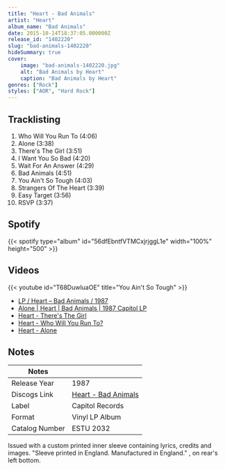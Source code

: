 ```yaml
---
title: "Heart - Bad Animals"
artist: "Heart"
album_name: "Bad Animals"
date: 2015-10-14T18:37:05.000000Z
release_id: "1402220"
slug: "bad-animals-1402220"
hideSummary: true
cover:
    image: "bad-animals-1402220.jpg"
    alt: "Bad Animals by Heart"
    caption: "Bad Animals by Heart"
genres: ["Rock"]
styles: ["AOR", "Hard Rock"]
---
```


## Tracklisting
1. Who Will You Run To (4:06)
2. Alone (3:38)
3. There's The Girl (3:51)
4. I Want You So Bad (4:20)
5. Wait For An Answer (4:29)
6. Bad Animals (4:51)
7. You Ain't So Tough (4:03)
8. Strangers Of The Heart (3:39)
9. Easy Target (3:56)
10. RSVP (3:37)


## Spotify
{{< spotify type="album" id="56dfEbntfVTMCxjrjggL1e" width="100%" height="500" >}}



## Videos
{{< youtube id="T68DuwluaOE" title="You Ain't So Tough" >}}
- [LP / Heart – Bad Animals / 1987](https://www.youtube.com/watch?v=hQUXiPmzPO0)
- [Alone | Heart | Bad Animals | 1987 Capitol LP](https://www.youtube.com/watch?v=3sqzLkVGdMc)
- [Heart - There's The Girl](https://www.youtube.com/watch?v=h1vO6QoACPk)
- [Heart - Who Will You Run To?](https://www.youtube.com/watch?v=fM44F-M78Vs)
- [Heart - Alone](https://www.youtube.com/watch?v=1Cw1ng75KP0)

## Notes
| Notes          |             |
| ---------------| ----------- |
| Release Year   | 1987 |
| Discogs Link   | [Heart - Bad Animals](https://www.discogs.com/release/1402220-Heart-Bad-Animals) |
| Label          | Capitol Records |
| Format         | Vinyl LP Album |
| Catalog Number | ESTU 2032 |

Issued with a custom printed inner sleeve containing lyrics, credits and images.
"Sleeve printed in England.
Manufactured in England." , on rear's left bottom.
